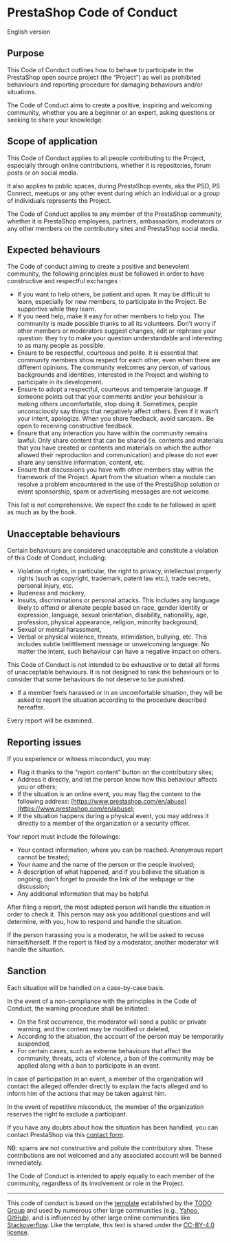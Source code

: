 # PrestaShop Code of Conduct

English version 

## Purpose 

This Code of Conduct outlines how to behave to participate in the PrestaShop open source project (the “Project”) as well as prohibited behaviours and reporting procedure for damaging behaviours and/or situations. 

The Code of Conduct aims to create a positive, inspiring and welcoming community, whether you are a beginner or an expert, asking questions or seeking to share your knowledge. 


## Scope of application

This Code of Conduct applies to all people contributing to the Project, especially through online contributions, whether it is repositories, forum posts or on social media. 

It also applies to public spaces, during PrestaShop events, aka the PSD, PS Connect, meetups or any other event during which an individual or a group of individuals represents the Project. 

The Code of Conduct applies to any member of the PrestaShop community, whether it is PrestaShop employees, partners, ambassadors, moderators or any other members on the contributory sites and PrestaShop social media. 


## Expected behaviours 

The Code of conduct aiming to create a positive and benevolent community, the following principles must be followed in order to have constructive and respectful exchanges : 
- If you want to help others, be patient and open. It may be difficult to learn, especially for new members, to participate in the Project. Be supportive while they learn.
- If you need help, make it easy for other members to help you. The community is made possible thanks to all its volunteers. Don’t worry if other members or moderators suggest changes, edit or rephrase your question: they try to make your question understandable and interesting to as many people as possible.
- Ensure to be respectful, courteous and polite. It is essential that community members show respect for each other, even when there are different opinions. The community welcomes any person, of various backgrounds and identities, interested in the Project and wishing to participate in its development.
- Ensure to adopt a respectful, courteous and temperate language. If someone points out that your comments and/or your behaviour is making others uncomfortable, stop doing it. Sometimes, people unconsciously say things that negatively affect others. Even if it wasn’t your intent, apologize. When you share feedback, avoid sarcasm.. Be open to receiving constructive feedback. 
- Ensure that any interaction you have within the community remains lawful. Only share content that can be shared (ie. contents and materials that you have created or contents and materials on which the author allowed their reproduction and communication) and please do not ever share any sensitive information, content, etc. 
- Ensure that discussions you have with other members stay within the framework of the Project. Apart from the situation when a module can resolve a problem encountered in the use of the PrestaShop solution or event sponsorship, spam or advertising messages are not welcome. 

This list is not comprehensive. We expect the code to be followed in spirit as much as by the book. 


## Unacceptable behaviours

Certain behaviours are considered unacceptable and constitute a violation of this Code of Conduct, including:
- Violation of rights, in particular, the right to privacy, intellectual property rights (such as copyright, trademark, patent law etc.), trade secrets, personal injury, etc. 
- Rudeness and mockery, 
- Insults, discriminations or personal attacks. This includes any language likely to offend or alienate people based on race, gender identity or expression, language, sexual orientation, disability, nationality, age, profession, physical appearance, religion, minority background,
- Sexual or mental harassment, 
- Verbal or physical violence, threats, intimidation, bullying, etc. This includes subtle belittlement message or unwelcoming language. No matter the intent, such behaviour can have a negative impact on others. 

This Code of Conduct is not intended to be exhaustive or to detail all forms of unacceptable behaviours. It is not designed to rank the behaviours or to consider that some behaviours do not deserve to be punished. 
- If a member feels harassed or in an uncomfortable situation, they will be asked to report the situation according to the procedure described hereafter. 

Every report will be examined. 


## Reporting issues

If you experience or witness misconduct, you may: 
- Flag it thanks to the “report content” button on the contributory sites; 
- Address it directly, and let the person know how this behaviour affects you or others;
- If the situation is an online event, you may flag the content to the following address: [https://www.prestashop.com/en/abuse](https://www.prestashop.com/en/abuse);
- If the situation happens during a physical event, you may address it directly to a member of the organization or a security officer. 

Your report must include the followings: 
- Your contact information, where you can be reached. Anonymous report cannot be treated; 
- Your name and the name of the person or the people involved;
- A description of what happened, and if you believe the situation is ongoing; don’t forget to provide the link of the webpage or the discussion; 
- Any additional information that may be helpful.

After filing a report, the most adapted person will handle the situation in order to check it. This person may ask you additional questions and will determine, with you, how to respond and handle the situation. 

If the person harassing you is a moderator, he will be asked to recuse himself/herself. If the report is filed by a moderator, another moderator will handle the situation. 


## Sanction 

Each situation will be handled on a case-by-case basis. 

In the event of a non-compliance with the principles in the Code of Conduct, the warning procedure shall be initiated: 
- On the first occurrence, the moderator will send a public or private warning, and the content may be modified or deleted, 
- According to the situation, the account of the person may be temporarily suspended, 
- For certain cases, such as extreme behaviours that affect the community, threats, acts of violence, a ban of the community may be applied along with a ban to participate in an event. 

In case of participation in an event, a member of the organization will contact the alleged offender directly to explain the facts alleged and to inform him of the actions that may be taken against him. 

In the event of repetitive misconduct, the member of the organization reserves the right to exclude a participant. 

If you have any doubts about how the situation has been handled, you can contact PrestaShop via this
[contact form](https://www.prestashop.com/en/abuse). 

NB: spams are not constructive and pollute the contributory sites. These contributions are not welcomed and any associated account will be banned immediately. 

The Code of Conduct is intended to apply equally to each member of the community, regardless of its involvement or role in the Project. 
 

<hr />

This code of conduct is based on the [template](https://github.com/todogroup/opencodeofconduct/blob/gh-pages/codeofconduct_redo.md) established by the [TODO Group](http://todogroup.org/) and used by numerous other large communities (e.g., [Yahoo](https://yahoo.github.io/codeofconduct), [GitHub](http://todogroup.org/opencodeofconduct/#opensource@github.com)), and is influenced by other large online communities like [Stackoverflow](https://stackoverflow.com/conduct). Like the template, this text is shared under the [CC-BY-4.0 license](https://creativecommons.org/licenses/by/4.0/).
